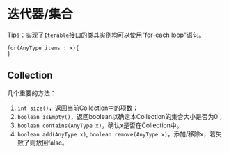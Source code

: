 # 迭代器/集合
Tips：实现了`Iterable`接口的类其实例均可以使用"for-each loop"语句。
```
for(AnyType items : x){
}
```
## Collection
几个重要的方法：
1. `int size()`，返回当前Collection中的项数；
2. `boolean isEmpty()`，返回boolean以确定本Collection的集合大小是否为0；
3. `boolean contains(AnyType x)`，确认x是否在Collection中。
4. `boolean add(AnyType x)`, `boolean remove(AnyType x)`，添加/移除x，若失败了则放回false。

